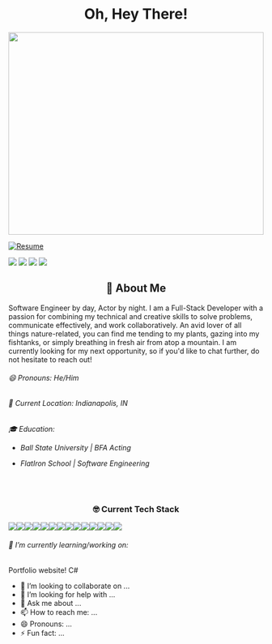 <h1 align='center' >Oh, Hey There!</h1>
<img src='https://res.cloudinary.com/deugfjrwa/image/upload/v1715957045/GitHub_ReadME/GitHub_Branding_zoev83.jpg' width='100%' height='400vh'  /> 

[![Resume](https://img.shields.io/badge/Resume-Click_here!-green?style=for-the-badge)](https://drive.google.com/file/d/1F9yhb2pmO7RntsCdj7Rj_gdKMql0EY5_/view?usp=sharing)


[<img src='https://img.shields.io/badge/LinkedIn-0077B5?style=for-the-badge&logo=linkedin&logoColor=white'>](https://www.linkedin.com/in/justinleevance/)
[<img src='https://img.shields.io/badge/Gmail-D14836?style=for-the-badge&logo=gmail&logoColor=white'>](mailto:justinleevance94@gmail.com)
[<img src='https://img.shields.io/badge/Medium-12100E?style=for-the-badge&logo=medium&logoColor=white'>](https://medium.com/@justinleevance94)
[<img src='https://img.shields.io/badge/Instagram-E4405F?style=for-the-badge&logo=instagram&logoColor=white'>](https://www.instagram.com/jleevance/)






<p align='left'>

<h2 align='center'>🌵 About Me</h2>

Software Engineer by day, Actor by night. I am a Full-Stack Developer with a passion for combining my technical and creative skills to solve problems, communicate effectively, and work collaboratively. An avid lover of all things nature-related, you can find me tending to my plants, gazing into my fishtanks, or simply breathing in fresh air from atop a mountain. I am currently looking for my next opportunity, so if you'd like to chat further, do not hesitate to reach out!
  
  
<h6>😄 Pronouns: He/Him</h6>
<h6>📍 Current Location: Indianapolis, IN</h6>
<h6>🎓 Education:

- Ball State University | BFA Acting

- FlatIron School | Software Engineering</h6>
</p>
</br>
<h3 align='center'>🤓 Current Tech Stack</h3>

<div style='display:flex' align='center'>
  <img src='https://img.shields.io/badge/python-3670A0?style=for-the-badge&logo=python&logoColor=ffdd54' />
  <img src='https://img.shields.io/badge/JavaScript-323330?style=for-the-badge&logo=javascript&logoColor=F7DF1E'/>
  <img src='https://img.shields.io/badge/React-20232A?style=for-the-badge&logo=react&logoColor=61DAFB' />
  <img src='https://img.shields.io/badge/React_Native-20232A?style=for-the-badge&logo=react&logoColor=61DAFB'
 />  <img src='https://img.shields.io/badge/React_Router-CA4245?style=for-the-badge&logo=react-router&logoColor=white' />
  <img src='https://img.shields.io/badge/css3-%231572B6.svg?style=for-the-badge&logo=css3&logoColor=white' />
  <img src='https://img.shields.io/badge/json-5E5C5C?style=for-the-badge&logo=json&logoColor=white'/>
  <img src='https://img.shields.io/badge/HTML5-E34F26?style=for-the-badge&logo=html5&logoColor=white'/>

  <img src='https://img.shields.io/badge/sqlite-%2307405e.svg?style=for-the-badge&logo=sqlite&logoColor=white' />
  <img src='https://camo.githubusercontent.com/a59d48a8a3d5fd3df878fe770ead97012f5f53f423b68326b3882c954ec8b75e/68747470733a2f2f696d672e736869656c64732e696f2f62616467652f53514c416c6368656d792d4437314630303f7374796c653d666f722d7468652d6261646765266c6f676f3d73716c616c6368656d79266c6f676f436f6c6f723d7768697465' />
  <img src='https://img.shields.io/badge/Supabase-3ECF8E?style=for-the-badge&logo=supabase&logoColor=white' />
  <img src='https://img.shields.io/badge/flask-%23000.svg?style=for-the-badge&logo=flask&logoColor=white' />
  <img src='https://img.shields.io/badge/mac%20os-000000?style=for-the-badge&logo=apple&logoColor=white' />
  <img src='https://img.shields.io/badge/Miro-F7C922?style=for-the-badge&logo=Miro&logoColor=050036' />
  
</div>


<h6>🌱 I’m currently learning/working on:</h6>
Portfolio website! 
C#

- 👯 I’m looking to collaborate on ...
- 🤔 I’m looking for help with ...
- 💬 Ask me about ...
- 📫 How to reach me: ...
- 😄 Pronouns: ...
- ⚡ Fun fact: ...


<div>
